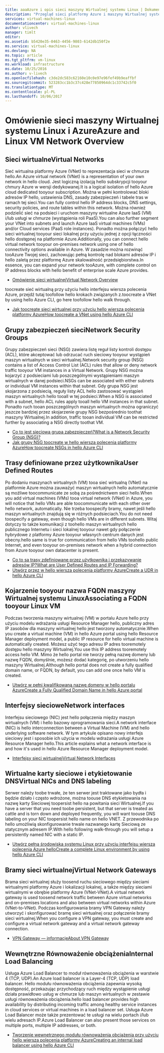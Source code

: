 ```yaml
---
title: aaaAzure i opis sieci maszyny Wirtualnej systemu Linux | Dokumentacja firmy Microsoft
description: "Przegląd sieci platformy Azure i maszyny Wirtualnej systemu Linux."
services: virtual-machines-linux
documentationcenter: virtual-machines-linux
author: vlivech
manager: timlt
editor: 
ms.assetid: b5420e35-0463-4456-9803-6142db150f2e
ms.service: virtual-machines-linux
ms.devlang: NA
ms.topic: article
ms.tgt_pltfrm: vm-linux
ms.workload: infrastructure
ms.date: 10/25/2016
ms.author: v-livech
ms.openlocfilehash: c3de2dc583c62160e10c0e97e96fef49b9eaffbf
ms.sourcegitcommit: 523283cc1b3c37c428e77850964dc1c33742c5f0
ms.translationtype: MT
ms.contentlocale: pl-PL
ms.lasthandoff: 10/06/2017
---
```

# <a name="azure-and-linux-vm-network-overview"></a><span data-ttu-id="a8d06-103">Omówienie sieci maszyny Wirtualnej systemu Linux i Azure</span><span class="sxs-lookup"><span data-stu-id="a8d06-103">Azure and Linux VM Network Overview</span></span>
## <a name="virtual-networks"></a><span data-ttu-id="a8d06-104">Sieci wirtualne</span><span class="sxs-lookup"><span data-stu-id="a8d06-104">Virtual Networks</span></span>
<span data-ttu-id="a8d06-105">Sieć wirtualna platformy Azure (VNet) to reprezentacja sieci w chmurze hello.</span><span class="sxs-lookup"><span data-stu-id="a8d06-105">An Azure virtual network (VNet) is a representation of your own network in hello cloud.</span></span> <span data-ttu-id="a8d06-106">Jest logiczną izolacją hello subskrypcji tooyour chmury Azure w wersji dedykowanej.</span><span class="sxs-lookup"><span data-stu-id="a8d06-106">It is a logical isolation of hello Azure cloud dedicated tooyour subscription.</span></span> <span data-ttu-id="a8d06-107">Można w pełni kontrolować bloki adresów IP hello, ustawienia DNS, zasady zabezpieczeń i tabele tras w ramach tej sieci.</span><span class="sxs-lookup"><span data-stu-id="a8d06-107">You can fully control hello IP address blocks, DNS settings, security policies, and route tables within this network.</span></span> <span data-ttu-id="a8d06-108">Można również podzielić sieć na podsieci i uruchom maszyny wirtualne Azure IaaS (VM) i/lub usługi w chmurze (wystąpienia roli PaaS).</span><span class="sxs-lookup"><span data-stu-id="a8d06-108">You can also further segment your VNet into subnets and launch Azure IaaS virtual machines (VMs) and/or Cloud services (PaaS role instances).</span></span> <span data-ttu-id="a8d06-109">Ponadto można połączyć hello sieci wirtualnej tooyour sieci lokalnej przy użyciu jednej z opcji łączności hello dostępnej na platformie Azure.</span><span class="sxs-lookup"><span data-stu-id="a8d06-109">Additionally, you can connect hello virtual network tooyour on-premises network using one of hello connectivity options available in Azure.</span></span> <span data-ttu-id="a8d06-110">W zasadzie można rozwinąć tooAzure Twojej sieci, zachowując pełną kontrolę nad blokami adresów IP i hello zaletą przez platformę Azure skalowalność przedsiębiorstwa.</span><span class="sxs-lookup"><span data-stu-id="a8d06-110">In essence, you can expand your network tooAzure, with complete control on IP address blocks with hello benefit of enterprise scale Azure provides.</span></span>

* [<span data-ttu-id="a8d06-111">Omówienie sieci wirtualnej</span><span class="sxs-lookup"><span data-stu-id="a8d06-111">Virtual Network Overview</span></span>](../../virtual-network/virtual-networks-overview.md)

<span data-ttu-id="a8d06-112">toocreate sieć wirtualną przy użyciu hello interfejsu wiersza polecenia Azure, przejdź tutaj toofollow hello krokach związanych z.</span><span class="sxs-lookup"><span data-stu-id="a8d06-112">toocreate a VNet by using hello Azure CLI, go here toofollow hello walk through.</span></span>

* [<span data-ttu-id="a8d06-113">Jak toocreate sieci wirtualnej przy użyciu hello wiersza polecenia platformy Azure</span><span class="sxs-lookup"><span data-stu-id="a8d06-113">How toocreate a VNet using hello Azure CLI</span></span>](../../virtual-network/virtual-networks-create-vnet-arm-cli.md)

## <a name="network-security-groups"></a><span data-ttu-id="a8d06-114">Grupy zabezpieczeń sieci</span><span class="sxs-lookup"><span data-stu-id="a8d06-114">Network Security Groups</span></span>
<span data-ttu-id="a8d06-115">Grupy zabezpieczeń sieci (NSG) zawiera listę reguł listy kontroli dostępu (ACL), które akceptować lub odrzucać ruch sieciowy tooyour wystąpień maszyn wirtualnych w sieci wirtualnej.</span><span class="sxs-lookup"><span data-stu-id="a8d06-115">Network security group (NSG) contains a list of Access Control List (ACL) rules that allow or deny network traffic tooyour VM instances in a Virtual Network.</span></span> <span data-ttu-id="a8d06-116">Grupy NSG można kojarzyć z podsieciami lub poszczególnymi wystąpieniami maszyn wirtualnych w danej podsieci.</span><span class="sxs-lookup"><span data-stu-id="a8d06-116">NSGs can be associated with either subnets or individual VM instances within that subnet.</span></span> <span data-ttu-id="a8d06-117">Gdy grupa NSG jest skojarzona z podsiecią, reguły listy ACL hello zastosować wystąpień maszyn wirtualnych hello tooall w tej podsieci.</span><span class="sxs-lookup"><span data-stu-id="a8d06-117">When a NSG is associated with a subnet, hello ACL rules apply tooall hello VM instances in that subnet.</span></span> <span data-ttu-id="a8d06-118">Ponadto ruch tooan poszczególnych maszyn wirtualnych można ograniczyć jeszcze bardziej przez skojarzenie grupy NSG bezpośrednio toothat maszyny Wirtualnej.</span><span class="sxs-lookup"><span data-stu-id="a8d06-118">In addition, traffic tooan individual VM can be restricted further by associating a NSG directly toothat VM.</span></span>

* [<span data-ttu-id="a8d06-119">Co to jest sieciowa grupa zabezpieczeń?</span><span class="sxs-lookup"><span data-stu-id="a8d06-119">What is a Network Security Group (NSG)?</span></span>](../../virtual-network/virtual-networks-nsg.md)
* [<span data-ttu-id="a8d06-120">Jak grupy NSG toocreate w hello wiersza polecenia platformy Azure</span><span class="sxs-lookup"><span data-stu-id="a8d06-120">How toocreate NSGs in hello Azure CLI</span></span>](../../virtual-network/virtual-networks-create-nsg-arm-cli.md)

## <a name="user-defined-routes"></a><span data-ttu-id="a8d06-121">Trasy definiowane przez użytkownika</span><span class="sxs-lookup"><span data-stu-id="a8d06-121">User Defined Routes</span></span>
<span data-ttu-id="a8d06-122">Po dodaniu maszynach wirtualnych (VM) tooa sieć wirtualną (VNet) na platformie Azure można zauważyć maszyn wirtualnych hello automatycznie są możliwe toocommunicate ze sobą za pośrednictwem sieci hello.</span><span class="sxs-lookup"><span data-stu-id="a8d06-122">When you add virtual machines (VMs) tooa virtual network (VNet) in Azure, you will notice that hello VMs are able toocommunicate with each other over hello network, automatically.</span></span> <span data-ttu-id="a8d06-123">Nie trzeba toospecify bramy, nawet jeśli hello maszyn wirtualnych znajdują się w różnych podsieciach.</span><span class="sxs-lookup"><span data-stu-id="a8d06-123">You do not need toospecify a gateway, even though hello VMs are in different subnets.</span></span> <span data-ttu-id="a8d06-124">Witaj dotyczy to także komunikacji z toohello maszyn wirtualnych hello publicznego Internetu i sieci lokalnej tooyour nawet gdy połączenie hybrydowe z platformy Azure tooyour własnych centrum danych jest obecny.</span><span class="sxs-lookup"><span data-stu-id="a8d06-124">hello same is true for communication from hello VMs toohello public Internet, and even tooyour on-premises network when a hybrid connection from Azure tooyour own datacenter is present.</span></span>

* [<span data-ttu-id="a8d06-125">Co to są trasy zdefiniowane przez użytkownika i przekazywanie adresów IP?</span><span class="sxs-lookup"><span data-stu-id="a8d06-125">What are User Defined Routes and IP Forwarding?</span></span>](../../virtual-network/virtual-networks-udr-overview.md)
* [<span data-ttu-id="a8d06-126">Utwórz przez w hello wiersza polecenia platformy Azure</span><span class="sxs-lookup"><span data-stu-id="a8d06-126">Create a UDR in hello Azure CLI</span></span>](../../virtual-network/virtual-network-create-udr-arm-cli.md)

## <a name="associating-a-fqdn-tooyour-linux-vm"></a><span data-ttu-id="a8d06-127">Kojarzenie tooyour nazwa FQDN maszyny Wirtualnej systemu Linux</span><span class="sxs-lookup"><span data-stu-id="a8d06-127">Associating a FQDN tooyour Linux VM</span></span>
<span data-ttu-id="a8d06-128">Podczas tworzenia maszyny wirtualnej (VM) w portalu Azure hello przy użyciu modelu wdrażania usługi Resource Manager hello, publiczny adres IP zasobów dla maszyny wirtualnej hello jest tworzony automatycznie.</span><span class="sxs-lookup"><span data-stu-id="a8d06-128">When you create a virtual machine (VM) in hello Azure portal using hello Resource Manager deployment model, a public IP resource for hello virtual machine is automatically created.</span></span> <span data-ttu-id="a8d06-129">Możesz użyć tego adresu IP adres tooremotely dostępu hello maszyny Wirtualnej.</span><span class="sxs-lookup"><span data-stu-id="a8d06-129">You use this IP address tooremotely access hello VM.</span></span> <span data-ttu-id="a8d06-130">Mimo że hello portal nie tworzy pełną nazwę domeny lub nazwę FQDN, domyślnie, możesz dodać kategorię, po utworzeniu hello maszyny Wirtualnej.</span><span class="sxs-lookup"><span data-stu-id="a8d06-130">Although hello portal does not create a fully qualified domain name, or FQDN, by default, you can add one once hello VM is created.</span></span>

* [<span data-ttu-id="a8d06-131">Utwórz w pełni kwalifikowaną nazwę domeny w hello portalu Azure</span><span class="sxs-lookup"><span data-stu-id="a8d06-131">Create a Fully Qualified Domain Name in hello Azure portal</span></span>](portal-create-fqdn.md?toc=%2fazure%2fvirtual-machines%2flinux%2ftoc.json)

## <a name="network-interfaces"></a><span data-ttu-id="a8d06-132">Interfejsy sieciowe</span><span class="sxs-lookup"><span data-stu-id="a8d06-132">Network interfaces</span></span>
<span data-ttu-id="a8d06-133">Interfejsu sieciowego (NIC) jest hello połączenia między maszyn wirtualnych (VM) i hello bazowy oprogramowania sieci.</span><span class="sxs-lookup"><span data-stu-id="a8d06-133">A network interface (NIC) is hello interconnection between a Virtual Machine (VM) and hello underlying software network.</span></span> <span data-ttu-id="a8d06-134">W tym artykule opisano nowy interfejs sieciowy jest i sposobie ich użycia w modelu wdrażania usługi Azure Resource Manager hello.</span><span class="sxs-lookup"><span data-stu-id="a8d06-134">This article explains what a network interface is and how it's used in hello Azure Resource Manager deployment model.</span></span>

* [<span data-ttu-id="a8d06-135">Interfejsy sieci wirtualnej</span><span class="sxs-lookup"><span data-stu-id="a8d06-135">Virtual Network Interfaces</span></span>](../../virtual-network/virtual-network-network-interface.md)

## <a name="virtual-nics-and-dns-labeling"></a><span data-ttu-id="a8d06-136">Wirtualne karty sieciowe i etykietowanie DNS</span><span class="sxs-lookup"><span data-stu-id="a8d06-136">Virtual NICs and DNS labeling</span></span>
<span data-ttu-id="a8d06-137">Serwer należy toobe trwałe, że ten serwer jest traktowane jako bydła i będzie działo i często wdrożone, można toouse DNS etykietowania na nazwę karty Sieciowej toopersist hello na powitania sieci Wirtualnej.</span><span class="sxs-lookup"><span data-stu-id="a8d06-137">If you have a server that you need toobe persistent, but that server is treated as cattle and is torn down and deployed frequently, you will want toouse DNS labeling on your NIC toopersist hello name on hello VNET.</span></span>  <span data-ttu-id="a8d06-138">Z przewodnika po hello umożliwią skonfigurowanie trwale nazwanego kartę Sieciową ze statycznym adresem IP.</span><span class="sxs-lookup"><span data-stu-id="a8d06-138">With hello following walk-through you will setup a persistently named NIC with a static IP.</span></span>

* [<span data-ttu-id="a8d06-139">Utwórz pełną środowiska systemu Linux przy użyciu interfejsu wiersza polecenia Azure hello</span><span class="sxs-lookup"><span data-stu-id="a8d06-139">Create a complete Linux environment by using hello Azure CLI</span></span>](create-cli-complete.md?toc=%2fazure%2fvirtual-machines%2flinux%2ftoc.json)

## <a name="virtual-network-gateways"></a><span data-ttu-id="a8d06-140">Bramy sieci wirtualnej</span><span class="sxs-lookup"><span data-stu-id="a8d06-140">Virtual Network Gateways</span></span>
<span data-ttu-id="a8d06-141">Brama sieci wirtualnej służy toosend ruchu sieciowego między sieciami wirtualnymi platformy Azure i lokalizacji lokalnej, a także między sieciami wirtualnymi w obrębie platformy Azure (VNet-VNet).</span><span class="sxs-lookup"><span data-stu-id="a8d06-141">A virtual network gateway is used toosend network traffic between Azure virtual networks and on-premises locations and also between virtual networks within Azure (VNet-to-VNet).</span></span> <span data-ttu-id="a8d06-142">Podczas konfigurowania bramy VPN Gateway należy utworzyć i skonfigurować bramę sieci wirtualnej oraz połączenie bramy sieci wirtualnej.</span><span class="sxs-lookup"><span data-stu-id="a8d06-142">When you configure a VPN gateway, you must create and configure a virtual network gateway and a virtual network gateway connection.</span></span>

* [<span data-ttu-id="a8d06-143">VPN Gateway — informacje</span><span class="sxs-lookup"><span data-stu-id="a8d06-143">About VPN Gateway</span></span>](../../vpn-gateway/vpn-gateway-about-vpngateways.md)

## <a name="internal-load-balancing"></a><span data-ttu-id="a8d06-144">Wewnętrzne Równoważenie obciążenia</span><span class="sxs-lookup"><span data-stu-id="a8d06-144">Internal Load Balancing</span></span>
<span data-ttu-id="a8d06-145">Usługa Azure Load Balancer to moduł równoważenia obciążenia w warstwie 4 (TCP, UDP).</span><span class="sxs-lookup"><span data-stu-id="a8d06-145">An Azure load balancer is a Layer-4 (TCP, UDP) load balancer.</span></span> <span data-ttu-id="a8d06-146">Hello modułu równoważenia obciążenia zapewnia wysoką dostępność, przekazując przychodzący ruch między wystąpienie usługi działa prawidłowo usług w chmurze lub maszyn wirtualnych w zestawie usługi równoważenia obciążenia.</span><span class="sxs-lookup"><span data-stu-id="a8d06-146">hello load balancer provides high availability by distributing incoming traffic among healthy service instances in cloud services or virtual machines in a load balancer set.</span></span> <span data-ttu-id="a8d06-147">Usługa Azure Load Balancer może także prezentować te usługi na wielu portach i/lub wielu adresach IP.</span><span class="sxs-lookup"><span data-stu-id="a8d06-147">Azure Load Balancer can also present those services on multiple ports, multiple IP addresses, or both.</span></span>

* [<span data-ttu-id="a8d06-148">Tworzenie wewnętrznego modułu równoważenia obciążenia przy użyciu hello wiersza polecenia platformy Azure</span><span class="sxs-lookup"><span data-stu-id="a8d06-148">Creating an internal load balancer using hello Azure CLI</span></span>](../../load-balancer/load-balancer-get-started-internet-arm-cli.md)

